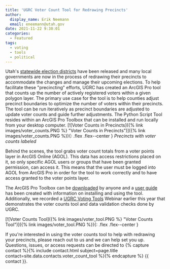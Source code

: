 ```yaml
---
title: 'UGRC Voter Count Tool for Redrawing Precincts'
author:
  display_name: Erik Neemann
  email: eneemann@utah.gov
date: 2021-11-22 9:30:01
categories:
  - Featured
tags:
  - voting
  - tools
  - political
---
```


Utah's [statewide election districts](https://opendata.gis.utah.gov/search?q=election) have been released and many local governments are now in the process of redrawing their precincts to accommodate the changes and manage their upcoming elections.  To help facilitate these "precincting" efforts, UGRC has created an ArcGIS Pro tool that counts up the number of actively registered voters within a given polygon layer.  The primary use case for the tool is to help counties adjust precinct boundaries to optimize the number of voters within their precincts.  The tool can be run iteratively as precinct boundaries are adjusted to update voter counts and guide further adjustments.  The Python Script Tool resides within an ArcGIS Pro Toolbox that can be installed and run locally from your desktop computer.
[![Voter Counts in Precincts]({% link images/voter_counts.PNG %} "Voter Counts in Precincts")]({% link images/voter_counts.PNG %}){: .flex .flex--center }
_Precincts with voter counts labeled_

Behind the scenes, the tool grabs voter count totals from a voter points layer in ArcGIS Online (AGOL).  This data has access restrictions placed on it, so only specific AGOL users or groups that have been granted permission, can access it.  This means that the user must be logged into AGOL from ArcGIS Pro in order for the tool to work correctly and to have access granted to the voter points layer.

The ArcGIS Pro Toolbox can be [downloaded](https://drive.google.com/file/d/1i9OZdYVBkDs-EeFu9JItVTk8rNCs1K0M/view?usp=sharing) by anyone and a [user guide](https://docs.google.com/document/d/1BG-FPROoZkfsoAScDLLSvHGMLuFucdlzaJRILp33rSk) has been created with information on installing and using the tool.  Additionally, we recorded a [UGRC Voting Tools](https://drive.google.com/file/d/1i6ZIwuJjlA0MXdaIxbQcsvUO8nTrkFqe/view) Webinar earlier this year that demonstrates the voter counts tool and data validation checks done by UGRC.

[![Voter Counts Tool]({% link images/voter_tool.PNG %} "Voter Counts Tool")]({% link images/voter_tool.PNG %}){: .flex .flex--center }

If you're interested in using the voter counts tool to help with redrawing your precincts, please reach out to us and we can help set you up.  Questions, issues, or access requests can be directed to {% capture contact %}{% include contact.html subject=page.title contact=site.data.contacts.voter_count_tool %}{% endcapture %}
{{ contact }}.
